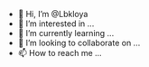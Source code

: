 - 👋 Hi, I’m @Lbkloya
- 👀 I’m interested in ...
- 🌱 I’m currently learning ...
- 💞️ I’m looking to collaborate on ...
- 📫 How to reach me ...

<!---
Lbkloya/Lbkloya is a ✨ special ✨ repository because its `README.md` (this file) appears on your GitHub profile.
You can click the Preview link to take a look at your changes.
--->
